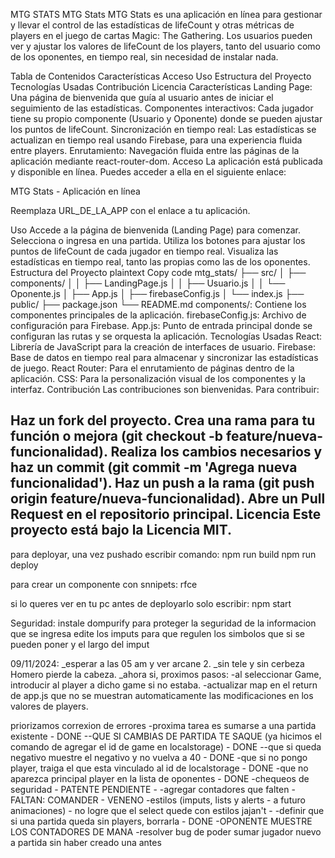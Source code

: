 MTG STATS
MTG Stats
MTG Stats es una aplicación en línea para gestionar y llevar el control de las estadísticas de lifeCount y otras métricas de players en el juego de cartas Magic: The Gathering. Los usuarios pueden ver y ajustar los valores de lifeCount de los players, tanto del usuario como de los oponentes, en tiempo real, sin necesidad de instalar nada.

Tabla de Contenidos
Características
Acceso
Uso
Estructura del Proyecto
Tecnologías Usadas
Contribución
Licencia
Características
Landing Page: Una página de bienvenida que guía al usuario antes de iniciar el seguimiento de las estadísticas.
Componentes interactivos: Cada jugador tiene su propio componente (Usuario y Oponente) donde se pueden ajustar los puntos de lifeCount.
Sincronización en tiempo real: Las estadísticas se actualizan en tiempo real usando Firebase, para una experiencia fluida entre players.
Enrutamiento: Navegación fluida entre las páginas de la aplicación mediante react-router-dom.
Acceso
La aplicación está publicada y disponible en línea. Puedes acceder a ella en el siguiente enlace:

MTG Stats - Aplicación en línea

Reemplaza URL_DE_LA_APP con el enlace a tu aplicación.

Uso
Accede a la página de bienvenida (Landing Page) para comenzar.
Selecciona o ingresa en una partida.
Utiliza los botones para ajustar los puntos de lifeCount de cada jugador en tiempo real.
Visualiza las estadísticas en tiempo real, tanto las propias como las de los oponentes.
Estructura del Proyecto
plaintext
Copy code
mtg_stats/
├── src/
│   ├── components/
│   │   ├── LandingPage.js
│   │   ├── Usuario.js
│   │   └── Oponente.js
│   ├── App.js
│   ├── firebaseConfig.js
│   └── index.js
├── public/
├── package.json
└── README.md
components/: Contiene los componentes principales de la aplicación.
firebaseConfig.js: Archivo de configuración para Firebase.
App.js: Punto de entrada principal donde se configuran las rutas y se orquesta la aplicación.
Tecnologías Usadas
React: Librería de JavaScript para la creación de interfaces de usuario.
Firebase: Base de datos en tiempo real para almacenar y sincronizar las estadísticas de juego.
React Router: Para el enrutamiento de páginas dentro de la aplicación.
CSS: Para la personalización visual de los componentes y la interfaz.
Contribución
Las contribuciones son bienvenidas. Para contribuir:

Haz un fork del proyecto.
Crea una rama para tu función o mejora (git checkout -b feature/nueva-funcionalidad).
Realiza los cambios necesarios y haz un commit (git commit -m 'Agrega nueva funcionalidad').
Haz un push a la rama (git push origin feature/nueva-funcionalidad).
Abre un Pull Request en el repositorio principal.
Licencia
Este proyecto está bajo la Licencia MIT.
----------------------------------------------------------------------------------------

para deployar, una vez pushado escribir comando: 
npm run build
npm run deploy

para crear un componente con snnipets:  rfce

si lo queres ver en tu pc antes de deployarlo solo escribir:
npm start

Seguridad:
instale dompurify para proteger la seguridad de la informacion que se ingresa
edite los imputs para que regulen los simbolos que si se pueden poner y el largo del imput

09/11/2024: _esperar a las 05 am y ver arcane 2.
_sin tele y sin cerbeza Homero pierde la cabeza.
_ahora si, proximos pasos: 
    -al seleccionar Game, introducir al player a dicho game si no estaba.
    -actualizar map en el return de app.js que no se muestran automaticamente las modificaciones en los valores de players.



priorizamos correxion de errores
-proxima tarea es sumarse a una partida existente - DONE
--QUE SI CAMBIAS DE PARTIDA TE SAQUE (ya hicimos el comando de agregar el id de game en localstorage) - DONE
--que si queda negativo muestre el negativo y no vuelva a 40 - DONE
-que si no pongo player, traiga el que esta vinculado al id de localstorage - DONE
-que no aparezca principal player en la lista de oponentes - DONE
-chequeos de seguridad - PATENTE PENDIENTE - 
-agregar contadores que falten -FALTAN: COMANDER - VENENO 
-estilos (imputs, lists y alerts - a futuro animaciones) - no logre que el select quede con estilos jajan't -
-definir que si una partida queda sin players, borrarla - DONE
-OPONENTE MUESTRE LOS CONTADORES DE MANA
-resolver bug de poder sumar jugador nuevo a partida sin haber creado una antes

